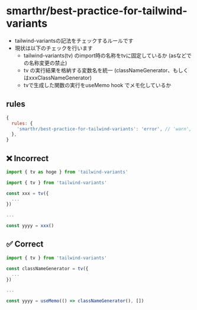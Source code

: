# smarthr/best-practice-for-tailwind-variants

- tailwind-variantsの記法をチェックするルールです
- 現状は以下のチェックを行います
  - tailwind-variants(tv) のimport時の名称をtvに固定しているか (asなどでの名称変更の禁止)
  - tv の実行結果を格納する変数名を統一 (classNameGenerator、もしくはxxxClassNameGenerator)
  - tvで生成した関数の実行をuseMemo hook でメモ化しているか


## rules

```js
{
  rules: {
    'smarthr/best-practice-for-tailwind-variants': 'error', // 'warn', 'off'
  },
}
```

## ❌ Incorrect

```jsx
import { tv as hoge } from 'tailwind-variants'
```
```jsx
import { tv } from 'tailwind-variants'

const xxx = tv({
  ...
})

...

const yyyy = xxx()
```

## ✅ Correct

```jsx
import { tv } from 'tailwind-variants'

const classNameGenerator = tv({
  ...
})

...

const yyyy = useMemo(() => classNameGenerator(), [])
```
